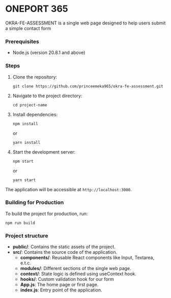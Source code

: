 # ONEPORT 365

OKRA-FE-ASSESSMENT is a single web page designed to help users submit a simple contact form

### Prerequisites

- Node.js (version 20.8.1 and above)

### Steps

1. Clone the repository:
   ```
   git clone https://github.com/princeemeka965/okra-fe-assessment.git
   ```
2. Navigate to the project directory:
   ```
   cd project-name
   ```
3. Install dependencies:
   ```
   npm install
   ```
   or
   ```
   yarn install
   ```
4. Start the development server:
   ```
   npm start
   ```
   or
   ```
   yarn start
   ```

The application will be accessible at `http://localhost:3000`.

### Building for Production

To build the project for production, run:

```
npm run build
```

### Project structure

- **public/**: Contains the static assets of the project.
- **src/**: Contains the source code of the application.
  - **components/**: Reusable React components like Input, Textarea, e.t.c.
  - **modules/**: Different sections of the single web page.
  - **context/**: State logic is defined using useContext hook.
  - **hooks/**: Custom validation hook for our form
  - **App.js**: The home page or first page.
  - **index.js**: Entry point of the application.
